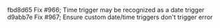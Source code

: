 fbd8d65 Fix #966; Time trigger may be recognized as a date trigger
d9abb7e Fix #967; Ensure custom date/time triggers don't trigger error
